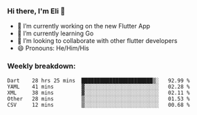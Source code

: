 ### Hi there, I'm Eli 👋
- 🔭 I’m currently working on the new Flutter App
- 🌱 I’m currently learning Go
- 🦄 I’m looking to collaborate with other flutter developers
- 😄 Pronouns: He/Him/His

### Weekly breakdown:
<!--START_SECTION:waka-->
```text
Dart    28 hrs 25 mins  ███████████████████████▒░   92.99 % 
YAML    41 mins         ▓░░░░░░░░░░░░░░░░░░░░░░░░   02.28 % 
XML     38 mins         ▓░░░░░░░░░░░░░░░░░░░░░░░░   02.11 % 
Other   28 mins         ▒░░░░░░░░░░░░░░░░░░░░░░░░   01.53 % 
CSV     12 mins         ▒░░░░░░░░░░░░░░░░░░░░░░░░   00.68 % 
```
<!--END_SECTION:waka-->
